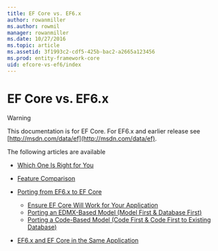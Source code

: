 ```yaml
---
title: EF Core vs. EF6.x
author: rowanmiller
ms.author: rowmil
manager: rowanmiller
ms.date: 10/27/2016
ms.topic: article
ms.assetid: 3f1993c2-cdf5-425b-bac2-a2665a123456
ms.prod: entity-framework-core
uid: efcore-vs-ef6/index
---
```

# EF Core vs. EF6.x

> [!WARNING]
> This documentation is for EF Core. For EF6.x and earlier release see [http://msdn.com/data/ef](http://msdn.com/data/ef).

The following articles are available

- [Which One Is Right for You](https://docs.efproject.net/en/latest/efcore-vs-ef6/choosing.html)
- [Feature Comparison](https://docs.efproject.net/en/latest/efcore-vs-ef6/features.html)
- [Porting from EF6.x to EF Core](https://docs.efproject.net/en/latest/efcore-vs-ef6/porting/index.html)
    - [Ensure EF Core Will Work for Your Application](https://docs.efproject.net/en/latest/efcore-vs-ef6/porting/ensure-requirements.html)
    - [Porting an EDMX-Based Model (Model First & Database First)](https://docs.efproject.net/en/latest/efcore-vs-ef6/porting/port-edmx.html)
    - [Porting a Code-Based Model (Code First & Code First to Existing Database)](https://docs.efproject.net/en/latest/efcore-vs-ef6/porting/port-code.html)

- [EF6.x and EF Core in the Same Application](https://docs.efproject.net/en/latest/efcore-vs-ef6/side-by-side.html)